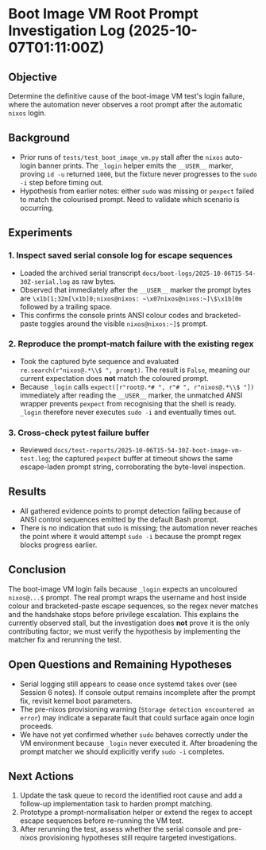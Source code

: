 # Boot Image VM Root Prompt Investigation Log (2025-10-07T01:11:00Z)

## Objective
Determine the definitive cause of the boot-image VM test's login failure, where the automation never observes a root prompt after the automatic `nixos` login.

## Background
- Prior runs of `tests/test_boot_image_vm.py` stall after the `nixos` auto-login banner prints. The `_login` helper emits the `__USER__` marker, proving `id -u` returned `1000`, but the fixture never progresses to the `sudo -i` step before timing out.
- Hypothesis from earlier notes: either `sudo` was missing or `pexpect` failed to match the colourised prompt. Need to validate which scenario is occurring.

## Experiments

### 1. Inspect saved serial console log for escape sequences
- Loaded the archived serial transcript `docs/boot-logs/2025-10-06T15-54-30Z-serial.log` as raw bytes.
- Observed that immediately after the `__USER__` marker the prompt bytes are `\x1b[1;32m[\x1b]0;nixos@nixos: ~\x07nixos@nixos:~]\$\x1b[0m` followed by a trailing space.
- This confirms the console prints ANSI colour codes and bracketed-paste toggles around the visible `nixos@nixos:~]$` prompt.

### 2. Reproduce the prompt-match failure with the existing regex
- Took the captured byte sequence and evaluated `re.search(r"nixos@.*\\$ ", prompt)`. The result is `False`, meaning our current expectation does **not** match the coloured prompt.
- Because `_login` calls `expect([r"root@.*# ", r"# ", r"nixos@.*\\$ "])` immediately after reading the `__USER__` marker, the unmatched ANSI wrapper prevents `pexpect` from recognising that the shell is ready. `_login` therefore never executes `sudo -i` and eventually times out.

### 3. Cross-check pytest failure buffer
- Reviewed `docs/test-reports/2025-10-06T15-54-30Z-boot-image-vm-test.log`; the captured `pexpect` buffer at timeout shows the same escape-laden prompt string, corroborating the byte-level inspection.

## Results
- All gathered evidence points to prompt detection failing because of ANSI control sequences emitted by the default Bash prompt.
- There is no indication that `sudo` is missing; the automation never reaches the point where it would attempt `sudo -i` because the prompt regex blocks progress earlier.

## Conclusion
The boot-image VM login fails because `_login` expects an uncoloured `nixos@...$` prompt. The real prompt wraps the username and host inside colour and bracketed-paste escape sequences, so the regex never matches and the handshake stops before privilege escalation. This explains the currently observed stall, but the investigation does **not** prove it is the only contributing factor; we must verify the hypothesis by implementing the matcher fix and rerunning the test.

## Open Questions and Remaining Hypotheses
- Serial logging still appears to cease once systemd takes over (see Session 6 notes). If console output remains incomplete after the prompt fix, revisit kernel boot parameters.
- The pre-nixos provisioning warning (`Storage detection encountered an error`) may indicate a separate fault that could surface again once login proceeds.
- We have not yet confirmed whether `sudo` behaves correctly under the VM environment because `_login` never executed it. After broadening the prompt matcher we should explicitly verify `sudo -i` completes.

## Next Actions
1. Update the task queue to record the identified root cause and add a follow-up implementation task to harden prompt matching.
2. Prototype a prompt-normalisation helper or extend the regex to accept escape sequences before re-running the VM test.
3. After rerunning the test, assess whether the serial console and pre-nixos provisioning hypotheses still require targeted investigations.
